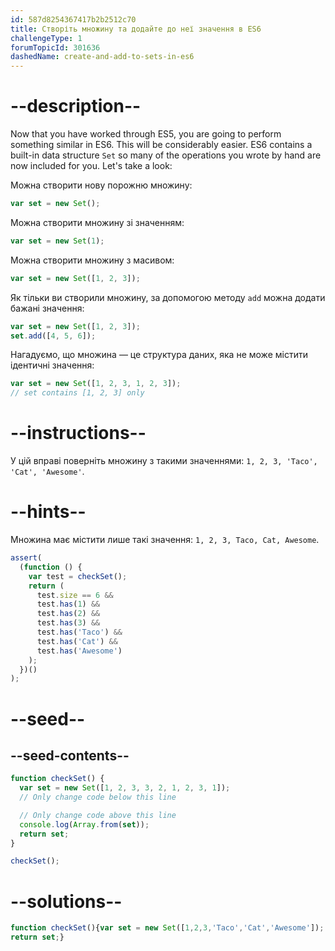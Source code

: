 ```yaml
---
id: 587d8254367417b2b2512c70
title: Створіть множину та додайте до неї значення в ES6
challengeType: 1
forumTopicId: 301636
dashedName: create-and-add-to-sets-in-es6
---
```


# --description--

Now that you have worked through ES5, you are going to perform something similar in ES6. This will be considerably easier. ES6 contains a built-in data structure `Set` so many of the operations you wrote by hand are now included for you. Let's take a look:

Можна створити нову порожню множину:

```js
var set = new Set();
```

Можна створити множину зі значенням:

```js
var set = new Set(1);
```

Можна створити множину з масивом:

```js
var set = new Set([1, 2, 3]);
```

Як тільки ви створили множину, за допомогою методу `add` можна додати бажані значення:

```js
var set = new Set([1, 2, 3]);
set.add([4, 5, 6]);
```

Нагадуємо, що множина — це структура даних, яка не може містити ідентичні значення:

```js
var set = new Set([1, 2, 3, 1, 2, 3]);
// set contains [1, 2, 3] only
```

# --instructions--

У цій вправі поверніть множину з такими значеннями: `1, 2, 3, 'Taco', 'Cat', 'Awesome'`.

# --hints--

Множина має містити лише такі значення: `1, 2, 3, Taco, Cat, Awesome`.

```js
assert(
  (function () {
    var test = checkSet();
    return (
      test.size == 6 &&
      test.has(1) &&
      test.has(2) &&
      test.has(3) &&
      test.has('Taco') &&
      test.has('Cat') &&
      test.has('Awesome')
    );
  })()
);
```

# --seed--

## --seed-contents--

```js
function checkSet() {
  var set = new Set([1, 2, 3, 3, 2, 1, 2, 3, 1]);
  // Only change code below this line

  // Only change code above this line
  console.log(Array.from(set));
  return set;
}

checkSet();
```

# --solutions--

```js
function checkSet(){var set = new Set([1,2,3,'Taco','Cat','Awesome']);
return set;}
```

